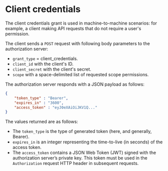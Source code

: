 # Client credentials

The client credentials grant is used in machine-to-machine scenarios: for
example, a client making API requests that do not require a user's permission.

The client sends a `POST` request with following body parameters to the
authorization server:

- `grant_type` = client_credentials.
- `client_id` with the client's ID.
- `client_secret` with the client's secret.
- `scope` with a space-delimited list of requested scope permissions.

The authorization server responds with a JSON payload as follows:

```json
{
    "token_type" : "Bearer",
    "expires_in" : "3600",
    "access_token" : "eyJ0eXAiOiJKV1Q..."
}
```

The values returned are as follows:

- The `token_type` is the type of generated token (here, and generally, Bearer).
- `expires_in` is an integer representing the time-to-live (in seconds) of the
  access token.
- The `access_token` contains a JSON Web Token (JWT) signed with the
  authorization server’s private key. This token must be used in the
  `Authorization` request HTTP header in subsequent requests.
